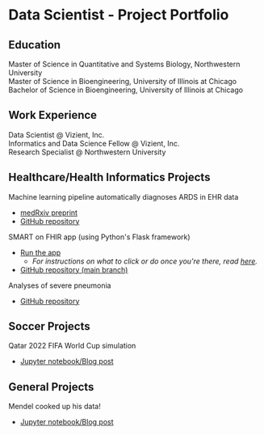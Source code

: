 # Data Scientist - Project Portfolio 

## Education

Master of Science in Quantitative and Systems Biology, Northwestern University  
Master of Science in Bioengineering, University of Illinois at Chicago  
Bachelor of Science in Bioengineering, University of Illinois at Chicago

## Work Experience  

Data Scientist @ Vizient, Inc.  
Informatics and Data Science Fellow @ Vizient, Inc.  
Research Specialist @ Northwestern University  

## Healthcare/Health Informatics Projects  

Machine learning pipeline automatically diagnoses ARDS in EHR data
   - [medRxiv preprint](https://doi.org/10.1101/2024.05.21.24307715)
   - [GitHub repository](https://github.com/amarallab/ARDS_diagnosis)

SMART on FHIR app (using Python's Flask framework)
   - [Run the app](https://launch.smarthealthit.org/?launch_url=https%3A%2F%2Fsmart-on-fhir-python-app.onrender.com%2F&launch=WzAsIiIsIiIsIkFVVE8iLDAsMCwwLCJwYXRpZW50L1BhdGllbnQucnMgcGF0aWVudC9PYnNlcnZhdGlvbi5ycyBsYXVuY2ggb2ZmbGluZV9hY2Nlc3Mgb3BlbmlkIGZoaXJVc2VyIiwiaHR0cHM6Ly9zbWFydC1vbi1maGlyLXB5dGhvbi1hcHAub25yZW5kZXIuY29tL2ZoaXItYXBwLyIsImNsaWVudC1pZCIsIiIsIiIsIiIsIiIsMCwwXQ&tab=0&validation=1)
        - *For instructions on what to click or do once you're there, read [here](https://github.com/morales-felix/SMART-on-FHIR-Python-app/blob/deployment/README.md#usage).*
   - [GitHub repository (main branch)](https://github.com/morales-felix/SMART-on-FHIR-Python-app)

Analyses of severe pneumonia
   - [GitHub repository](https://github.com/morales-felix/analyses_of_severe_pneumonia)

## Soccer Projects  
  
Qatar 2022 FIFA World Cup simulation  
   - [Jupyter notebook/Blog post](https://morales-felix.github.io/Qatar-2022-FIFA-World-Cup-simulation/)  
  
## General Projects  

Mendel cooked up his data!  
   - [Jupyter notebook/Blog post](https://github.com/morales-felix/Mendel_cooked_up_his_data)
